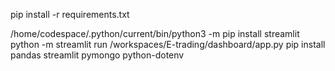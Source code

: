 pip install -r requirements.txt

/home/codespace/.python/current/bin/python3 -m pip install streamlit
python -m streamlit run /workspaces/E-trading/dashboard/app.py
pip install pandas streamlit pymongo python-dotenv
